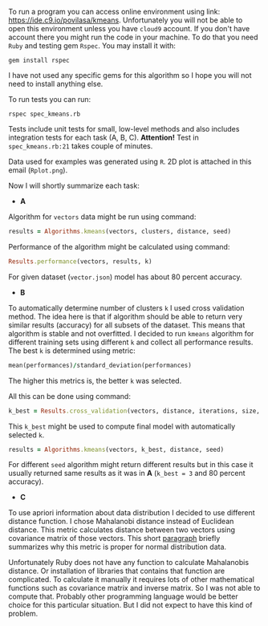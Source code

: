 

To run a program you can access online environment using link: https://ide.c9.io/povilasa/kmeans. 
Unfortunately you will not be able to open this environment unless you have ```cloud9``` account. If you don't have account there you might run the code in your machine. To do that you need ```Ruby``` and testing gem ```Rspec```. You may install it with:

```gem install rspec```

I have not used any specific gems for this algorithm so I hope you will not need to install anything else.

To run tests you can run:

```rspec spec_kmeans.rb```

Tests include unit tests for small, low-level methods and also includes integration tests for each task (A, B, C). **Attention!** Test in `spec_kmeans.rb:21` takes couple of minutes. 

Data used for examples was generated using `R`. 2D plot is attached in this email (`Rplot.png`).

Now I will shortly summarize each task:

- **A**

Algorithm for `vectors` data might be run using command:

```ruby
results = Algorithms.kmeans(vectors, clusters, distance, seed)
```

Performance of the algorithm might be calculated using command:

```ruby
Results.performance(vectors, results, k)
```

For given dataset (`vector.json`) model has about 80 percent accuracy.


- **B**

To automatically determine number of clusters `k` I used cross validation method. The idea here is that if algorithm should be able to return very similar results (accuracy) for all subsets of the dataset. This means that algorithm is stable and not overfitted. I decided to run `kmeans` algorithm for different training sets using different `k` and collect all performance results. The best `k` is determined using metric:

```ruby
mean(performances)/standard_deviation(performances) 
```

The higher this metrics is, the better `k` was selected.

All this can be done using command:

```ruby
k_best = Results.cross_validation(vectors, distance, iterations, size, seed)
```

This `k_best` might be used to compute final model with automatically selected `k`.

```ruby
results = Algorithms.kmeans(vectors, k_best, distance, seed)
```

For different `seed` algorithm might return different results but in this case it usually returned same results as it was in **A** (`k_best = 3` and 80 percent accuracy).


- **C**

To use apriori information about data distribution I decided to use different distance function. I chose Mahalanobi distance instead of Euclidean distance. This metric calculates distance between two vectors using covariance matrix of those vectors. This short [paragraph](https://en.wikipedia.org/wiki/Mahalanobis_distance#Relationship_to_normal_random_variables) briefly summarizes why this metric is proper for normal distribution data. 

Unfortunately Ruby does not have any function to calculate Mahalanobis distance. Or installation of libraries that contains that function are complicated. To calculate it manually it requires lots of other mathematical functions such as covariance matrix and inverse matrix. So I was not able to compute that. Probably other programming language would be better choice for this particular situation. But I did not expect to have this kind of problem.

